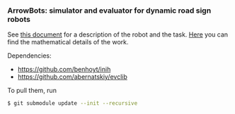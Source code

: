 ### ArrowBots: simulator and evaluator for dynamic road sign robots

See [this document](https://docs.google.com/document/d/1N-pL0MHKEGNs8vKyjtfsPsrOygHrvBD5Ni0aUlZRzM0/edit?usp=sharing) for a description of the robot and the task.
[Here]() you can find the mathematical details of the work.

Dependencies:
*	https://github.com/benhoyt/inih
* https://github.com/abernatskiy/evclib

To pull them, run
```bash
$ git submodule update --init --recursive
```
